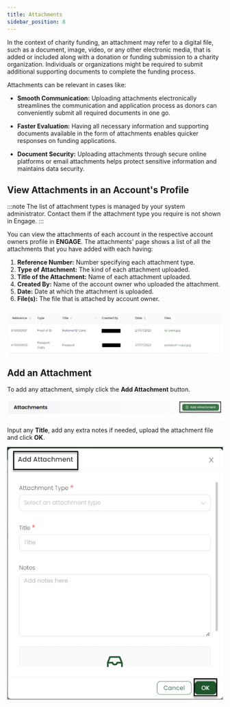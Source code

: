 ```yaml
---
title: Attachments
sidebar_position: 8
---
```


In the context of charity funding, an attachment may refer to a digital file, such as a document, image, video, or any other electronic media, that is added or included along with a donation or funding submission to a charity organization. Individuals or organizations might be required to submit additional supporting documents to complete the funding process. 

Attachments can be relevant in cases like:

- **Smooth Communication:** Uploading attachments electronically streamlines the communication and application process as donors can conveniently submit all required documents in one go.

- **Faster Evaluation:** Having all necessary information and supporting documents available in the form of attachments enables quicker responses on funding applications.

- **Document Security:** Uploading attachments through secure online platforms or email attachments helps protect sensitive information and maintains data security.

## View Attachments in an Account's Profile

:::note
The list of attachment types is managed by your system administrator. Contact them if the attachment type you require is not shown in Engage.
:::

You can view the attachments of each account in the respective account owners profile in **ENGAGE**. The attachments' page shows a list of all the attachments that you have added with each having:

1. **Reference Number:** Number specifying each attachment type.
2. **Type of Attachment:** The kind of each attachment uploaded.
3. **Title of the Attachment:** Name of each attachment uploaded.
4. **Created By:** Name of the account owner who uploaded the attachment.
5. **Date:** Date at which the attachment is uploaded.
6. **File(s):** The file that is attached by account owner.

![Attachment List](./attachment-list.png)

## Add an Attachment

To add any attachment, simply click the **Add Attachment** button.

![Add Attachment Button](./add-button.png)

Input any **Title**, add any extra notes if needed, upload the attachment file and click **OK**.  

![Add Attachment](./add-attachment.png)
 
